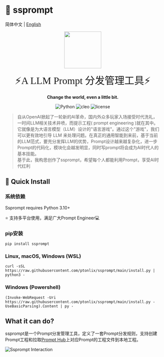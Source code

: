 # 🌌 ssprompt
简体中文 | [English]((./README-en.md))
<p>
	<p align="center">
		<img height=120 src="https://img.gejiba.com/images/e1945208195b199bd244431fd2a6efa0.png">
	</p>
	<p align="center">
		<font size=6 face="雅黑">⚡A LLM Prompt 分发管理工具⚡</font>
	<p>
	<p align="center">
		<b face="雅黑">Change the world, even a little bit.</b>
	<p>
</p>
<p align="center">
<img alt=" Python" src="https://img.shields.io/badge/Python-3.10%2B-blue"/>
<img alt="cleo" src="https://img.shields.io/badge/cleo-2.0.1-yellowgreen"/>
<img alt="license" src="https://img.shields.io/badge/license-Apache-lightgrey"/>
</p>

>自从OpenAI掀起了一轮新的AI革命，国内外众多玩家入场接受时代洗礼，一时间LLM相关技术井喷，而提示工程( prompt engineering )就在其中。   
它就像是为大语言模型（LLM）设计的"语言游戏"。通过这个"游戏"，我们可以更有效地引导 LLM 来处理问题。在真正的通用智能到来前，基于当前的LLM范式，要充分发挥LLM的优势，Prompt设计越来越复杂化，进一步Prompt的代码化，模块化会越发明显，同时写prompt将会成为AI时代人的基本技能。  
基于此，我构思创作了ssprompt，希望每个人都能利用Prompt，享受AI时代红利

## 🚀 Quick Install
### 系统依赖
Ssprompt requires Python 3.10+ 

⭐ 支持多平台使用，满足广大Prompt Engineer💻
### pip安装
`pip install ssprompt`
### Linux, macOS, Windows (WSL)
`curl -sSL https://raw.githubusercontent.com/ptonlix/ssprompt/main/install.py | python3 -`
### Windows (Powershell)
`(Invoke-WebRequest -Uri https://raw.githubusercontent.com/ptonlix/ssprompt/main/install.py -UseBasicParsing).Content | py -`


## What it can do?
ssprompt是一个Prompt分发管理工具，定义了一套Prompt分发规则，支持创建Prompt工程和拉取[Prompt Hub](https://github.com/ptonlix/PromptHub)上对应Prompt的工程文件到本地工程。


![Ssprompt Interaction](https://img.gejiba.com/images/2cb6f408c1de52e3d2e8c1fb603254ce.png)